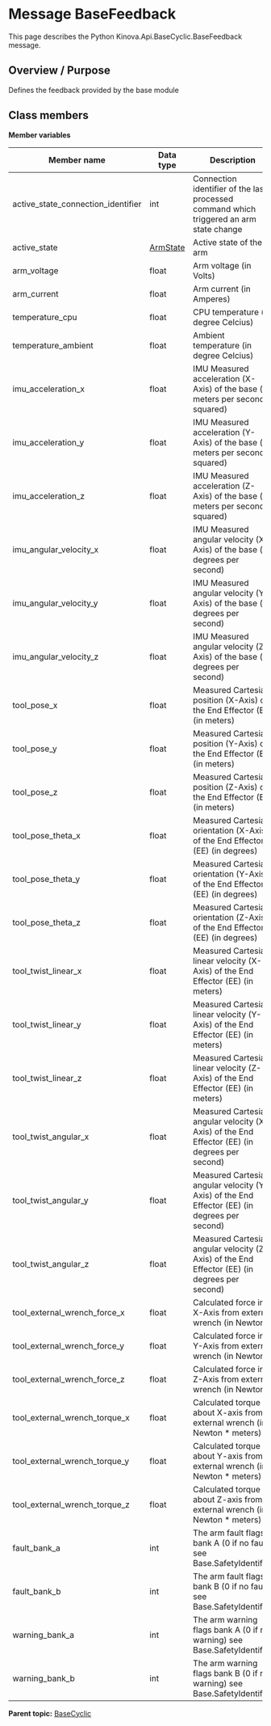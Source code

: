 # Message BaseFeedback

This page describes the Python Kinova.Api.BaseCyclic.BaseFeedback message.

## Overview / Purpose

Defines the feedback provided by the base module

## Class members

 **Member variables** 

|Member name|Data type|Description|
|-----------|---------|-----------|
|active\_state\_connection\_identifier|int|Connection identifier of the last processed command which triggered an arm state change|
|active\_state| [ArmState](enm_Common_ArmState.md#)|Active state of the arm|
|arm\_voltage|float|Arm voltage \(in Volts\)|
|arm\_current|float|Arm current \(in Amperes\)|
|temperature\_cpu|float|CPU temperature \(in degree Celcius\)|
|temperature\_ambient|float|Ambient temperature \(in degree Celcius\)|
|imu\_acceleration\_x|float|IMU Measured acceleration \(X-Axis\) of the base \(in meters per second squared\)|
|imu\_acceleration\_y|float|IMU Measured acceleration \(Y-Axis\) of the base \(in meters per second squared\)|
|imu\_acceleration\_z|float|IMU Measured acceleration \(Z-Axis\) of the base \(in meters per second squared\)|
|imu\_angular\_velocity\_x|float|IMU Measured angular velocity \(X-Axis\) of the base \(in degrees per second\)|
|imu\_angular\_velocity\_y|float|IMU Measured angular velocity \(Y-Axis\) of the base \(in degrees per second\)|
|imu\_angular\_velocity\_z|float|IMU Measured angular velocity \(Z-Axis\) of the base \(in degrees per second\)|
|tool\_pose\_x|float|Measured Cartesian position \(X-Axis\) of the End Effector \(EE\) \(in meters\)|
|tool\_pose\_y|float|Measured Cartesian position \(Y-Axis\) of the End Effector \(EE\) \(in meters\)|
|tool\_pose\_z|float|Measured Cartesian position \(Z-Axis\) of the End Effector \(EE\) \(in meters\)|
|tool\_pose\_theta\_x|float|Measured Cartesian orientation \(X-Axis\) of the End Effector \(EE\) \(in degrees\)|
|tool\_pose\_theta\_y|float|Measured Cartesian orientation \(Y-Axis\) of the End Effector \(EE\) \(in degrees\)|
|tool\_pose\_theta\_z|float|Measured Cartesian orientation \(Z-Axis\) of the End Effector \(EE\) \(in degrees\)|
|tool\_twist\_linear\_x|float|Measured Cartesian linear velocity \(X-Axis\) of the End Effector \(EE\) \(in meters\)|
|tool\_twist\_linear\_y|float|Measured Cartesian linear velocity \(Y-Axis\) of the End Effector \(EE\) \(in meters\)|
|tool\_twist\_linear\_z|float|Measured Cartesian linear velocity \(Z-Axis\) of the End Effector \(EE\) \(in meters\)|
|tool\_twist\_angular\_x|float|Measured Cartesian angular velocity \(X-Axis\) of the End Effector \(EE\) \(in degrees per second\)|
|tool\_twist\_angular\_y|float|Measured Cartesian angular velocity \(Y-Axis\) of the End Effector \(EE\) \(in degrees per second\)|
|tool\_twist\_angular\_z|float|Measured Cartesian angular velocity \(Z-Axis\) of the End Effector \(EE\) \(in degrees per second\)|
|tool\_external\_wrench\_force\_x|float|Calculated force in X-Axis from external wrench \(in Newton\)|
|tool\_external\_wrench\_force\_y|float|Calculated force in Y-Axis from external wrench \(in Newton\)|
|tool\_external\_wrench\_force\_z|float|Calculated force in Z-Axis from external wrench \(in Newton\)|
|tool\_external\_wrench\_torque\_x|float|Calculated torque about X-axis from external wrench \(in Newton \* meters\)|
|tool\_external\_wrench\_torque\_y|float|Calculated torque about Y-axis from external wrench \(in Newton \* meters\)|
|tool\_external\_wrench\_torque\_z|float|Calculated torque about Z-axis from external wrench \(in Newton \* meters\)|
|fault\_bank\_a|int|The arm fault flags bank A \(0 if no fault\) see Base.SafetyIdentifier|
|fault\_bank\_b|int|The arm fault flags bank B \(0 if no fault\) see Base.SafetyIdentifier|
|warning\_bank\_a|int|The arm warning flags bank A \(0 if no warning\) see Base.SafetyIdentifier|
|warning\_bank\_b|int|The arm warning flags bank B \(0 if no warning\) see Base.SafetyIdentifier|

**Parent topic:** [BaseCyclic](../references/summary_BaseCyclic.md)

